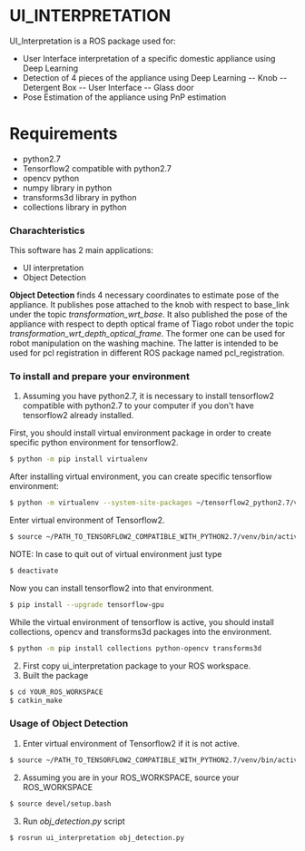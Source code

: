 # UI_INTERPRETATION

UI_Interpretation is a ROS package used for:
 - User Interface interpretation of a specific domestic appliance using Deep Learning
 - Detection of 4 pieces of the appliance using Deep Learning 
 -- Knob 
-- Detergent Box 
-- User Interface 
-- Glass door
- Pose Estimation of the appliance using PnP estimation

# Requirements
  - python2.7
  - Tensorflow2 compatible with python2.7
  - opencv python 
  - numpy library in python 
  - transforms3d library in python
  - collections library in python 

### Charachteristics
This software has 2 main applications:
- UI interpretation 
- Object Detection

**Object Detection** finds 4 necessary coordinates to estimate pose of the appliance. 
It publishes pose attached to the knob with respect to base_link  under the topic *transformation_wrt_base*.
It also published the pose of the appliance with respect to depth optical frame of Tiago robot under the topic *transformation_wrt_depth_optical_frame*.
The former one can be used for robot manipulation on the washing machine. The latter is intended to be used for pcl registration in different ROS package named pcl_registration.
### To install and prepare your environment
1) Assuming you have python2.7, it is necessary to install tensorflow2 compatible with python2.7 to your computer if you don't have tensorflow2 already installed.

First, you should install virtual environment package in order to create specific python environment for tensorflow2.
```sh
$ python -m pip install virtualenv
```
After installing virtual environment, you can create specific tensorflow environment:
```sh
$ python -m virtualenv --system-site-packages ~/tensorflow2_python2.7/venv
```
Enter virtual environment of Tensorflow2.
```sh
$ source ~/PATH_TO_TENSORFLOW2_COMPATIBLE_WITH_PYTHON2.7/venv/bin/activate
```
NOTE: In case to quit out of virtual environment just type 
```sh
$ deactivate
```
Now you can install tensorflow2 into that environment.
```sh
$ pip install --upgrade tensorflow-gpu
```
While the virtual environment of tensorflow is active, you should install collections, opencv and transforms3d packages into the environment. 
```sh
$ python -m pip install collections python-opencv transforms3d
```
2) First copy ui_interpretation package to your ROS workspace.
3) Built the package 
```sh
$ cd YOUR_ROS_WORKSPACE
$ catkin_make
```


### Usage of Object Detection
1) Enter virtual environment of Tensorflow2 if it is not active.
```sh
$ source ~/PATH_TO_TENSORFLOW2_COMPATIBLE_WITH_PYTHON2.7/venv/bin/activate
```

2) Assuming you are in your ROS_WORKSPACE, source your ROS_WORKSPACE
```sh
$ source devel/setup.bash
```
3) Run *obj_detection.py* script
```sh
$ rosrun ui_interpretation obj_detection.py
```

